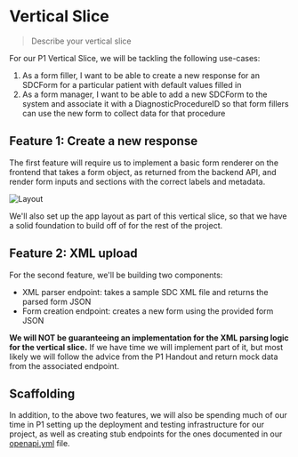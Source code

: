 # Vertical Slice

> Describe your vertical slice

For our P1 Vertical Slice, we will be tackling the following use-cases:

1. As a form filler, I want to be able to create a new response for an SDCForm for a particular patient with default values filled in
2. As a form manager, I want to be able to add a new SDCForm to the system and associate it with a DiagnosticProcedureID so that form fillers can use the new form to collect data for that procedure

## Feature 1: Create a new response

The first feature will require us to implement a basic form renderer on the frontend that takes a form object, as returned from the backend API, and render form inputs and sections with the correct labels and metadata.

![Layout](https://user-images.githubusercontent.com/8302959/108566998-5be0ed00-72d5-11eb-8749-1e8ef6f74b63.png)

We'll also set up the app layout as part of this vertical slice, so that we have a solid foundation to build off of for the rest of the project.

## Feature 2: XML upload

For the second feature, we'll be building two components:

- XML parser endpoint: takes a sample SDC XML file and returns the parsed form JSON
- Form creation endpoint: creates a new form using the provided form JSON

**We will NOT be guaranteeing an implementation for the XML parsing logic for the vertical slice.** If we have time we will implement part of it, but most likely we will follow the advice from the P1 Handout and return mock data from the associated endpoint.

## Scaffolding

In addition, to the above two features, we will also be spending much of our time in P1 setting up the deployment and testing infrastructure for our project, as well as creating stub endpoints for the ones documented in our [openapi.yml](../../backend/openapi.yml) file.
